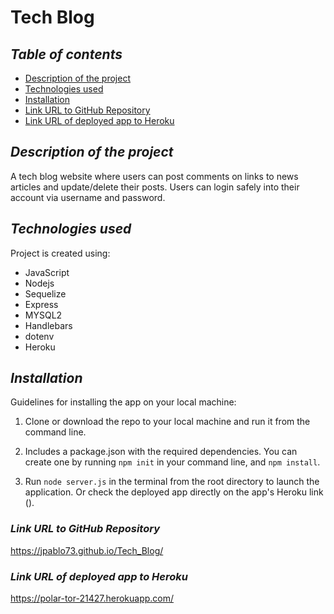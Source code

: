 # Tech Blog

## **_Table of contents_**

- [Description of the project](#description-of-the-project)
- [Technologies used](#technologies-used)
- [Installation](#installation)
- [Link URL to GitHub Repository](#link-URL-to-GitHub-repository)
- [Link URL of deployed app to Heroku](#link-URL-of-deployed-app-to-Heroku)

## **_Description of the project_**

A tech blog website where users can post comments on links to news articles and update/delete their posts. Users can login safely into their account via username and password.

## **_Technologies used_**

Project is created using:

- JavaScript
- Nodejs
- Sequelize
- Express
- MYSQL2
- Handlebars
- dotenv
- Heroku

## **_Installation_**

Guidelines for installing the app on your local machine:

1. Clone or download the repo to your local machine and run it from the command line.

2. Includes a package.json with the required dependencies. You can create one by running `npm init` in your command line, and `npm install`.

3. Run `node server.js` in the terminal from the root directory to launch the application. Or check the deployed app directly on the app's Heroku link ().

### **_Link URL to GitHub Repository_**

https://jpablo73.github.io/Tech_Blog/

### **_Link URL of deployed app to Heroku_**

https://polar-tor-21427.herokuapp.com/
